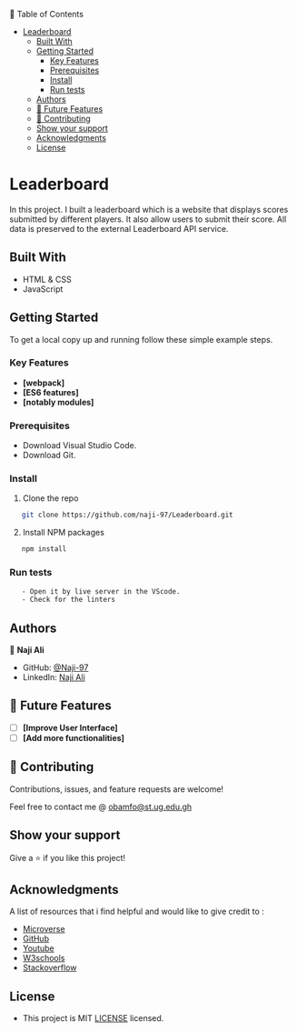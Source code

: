 
 📗 Table of Contents

- [Leaderboard](#leaderboard)
  - [Built With](#built-with)
  - [Getting Started](#getting-started)
    - [Key Features ](#key-features-)
    - [Prerequisites](#prerequisites)
    - [Install](#install)
    - [Run tests](#run-tests)
  - [Authors](#authors)
  - [🔭 Future Features ](#-future-features-)
  - [🤝 Contributing](#-contributing)
  - [Show your support](#show-your-support)
  - [Acknowledgments](#acknowledgments)
  - [License](#license)
# Leaderboard
In this project. I built a leaderboard which is a website that displays scores submitted by different players. It also allow users to submit their score. All data is preserved to the external Leaderboard API service.

## Built With

- HTML & CSS
- JavaScript
## Getting Started

To get a local copy up and running follow these simple example steps.

### Key Features <a name="key-features"></a>
- **[webpack]**
- **[ES6 features]**
- **[notably modules]**

### Prerequisites
- Download Visual Studio Code.
- Download Git.

### Install

1. Clone the repo
```sh
   git clone https://github.com/naji-97/Leaderboard.git
```
2. Install NPM packages
```sh
   npm install
```

### Run tests
 ```sh
    - Open it by live server in the VScode.
    - Check for the linters
 ```

## Authors

👤 **Naji Ali**

-  GitHub: [@Naji-97](https://github.com/naji-97/)
- LinkedIn: [Naji Ali](https://www.linkedin.com/in/naji-ali-329065/)

## 🔭 Future Features <a name="future-features"></a>

- [ ] **[Improve User Interface]**
- [ ] **[Add more functionalities]**

## 🤝 Contributing

Contributions, issues, and feature requests are welcome!

Feel free to contact me @ obamfo@st.ug.edu.gh

## Show your support

Give a ⭐️ if you like this project!

## Acknowledgments

A list of resources that i find helpful and would like to give credit to :

- [Microverse ](https://www.microverse.org)
- [GitHub ](https://www.github.com)
- [Youtube ](https://www.youtube.com)
- [W3schools ](https://www.w3schools.com)
- [Stackoverflow ](https://stackoverflow.com)
## License
- This project is MIT [LICENSE](./LICENSE) licensed.